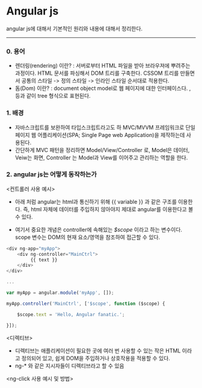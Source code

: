 # Angular js

angular js에 대해서 기본적인 원리와 내용에 대해서 정리한다. 

---------------------

### 0. 용어
- 렌더링(rendering) 이란? : 서버로부터 HTML 파일을 받아 브라우져에 뿌려주는 과정이다. HTML 문서를 파싱해서 DOM 트리를 구축한다. 
CSSOM 트리를 만들면서 공통의 스타일 -> 정의 스타일 -> 인라인 스타일 순서대로 적용한다.  
- 돔(Dom) 이란? : document object model로 웹 페이지에 대한 인터페이스다. <html>, <body> 등과 같이 tree 형식으로 표현된다. 

### 1. 배경
- 자바스크립트를 보완하여 타입스크립트라고도 하 MVC/MVVM 프레임워크로 단일 페이지 웹 어플리케이션(SPA; Single Page web Application)을 제작하는데 사용된다. 
- 간단하게 MVC 패턴을 정리하면 Model/View/Controller 로, Model은 데이터, Veiw는 화면, Controller 는 Model과 View를 이어주고 관리하는 역할을 한다. 


### 2. angular js는 어떻게 동작하는가

<컨트롤러 사용 예시>
- 아래 처럼 angular는 html과 통신하기 위해 {{ variable }} 과 같은 구조를 이용한다. 즉, html 자체에 데이터를 주입하지 않아야지 제대로 angular를 이용한다고 볼 수 있다. 

- 여기서 중요한 개념은 controller에 속해있는 *$scope* 이라고 하는 변수이다. scope 변수는 DOM의 현재 요소/영역을 참조하여 접근할 수 있다. 


```javascript
<div ng-app="myApp">
    <div ng-controller="MainCtrl">
         {{ text }}
    </div>
</div>

...

var myApp = angular.module('myApp', []);

myApp.controller('MainCtrl', ['$scope', function ($scope) {

    $scope.text = 'Hello, Angular fanatic.';

}]);
```


<디렉티브>
- 디렉티브는 애플리케이션이 필요한 곳에 여러 번 사용할 수 있는 작은 HTML 이라고 정의되어 있고, 쉽게 DOM을 주입하거나 상호작용을 적용할 수 있다. 
- ng-* 와 같은 지시자들이 디렉티브라고 할 수 있음

<ng-click 사용 예시 및 방법>